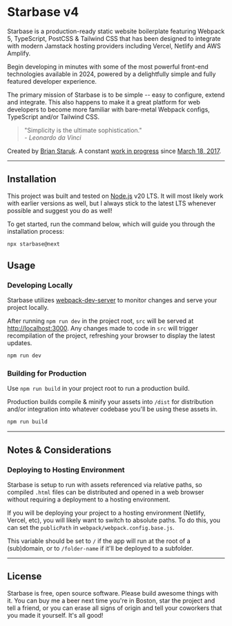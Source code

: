 # Starbase v4

Starbase is a production-ready static website boilerplate featuring Webpack 5, TypeScript, PostCSS & Tailwind CSS that has been designed to integrate with modern Jamstack hosting providers including Vercel, Netlify and AWS Amplify.

Begin developing in minutes with some of the most powerful front-end technologies available in 2024, powered by a delightfully simple and fully featured developer experience.

The primary mission of Starbase is to be simple -- easy to configure, extend and integrate. This also happens to make it a great platform for web developers to become more familiar with bare-metal Webpack configs, TypeScript and/or Tailwind CSS.

> "Simplicity is the ultimate sophistication."<br>_\- Leonardo da Vinci_

Created by [Brian Staruk](https://brian.staruk.net). A constant [work in progress](https://github.com/bstaruk/starbase/releases) since [March 18, 2017](https://github.com/bstaruk/starbase/pull/1).

---

## Installation

This project was built and tested on [Node.js](https://nodejs.org) v20 LTS. It will most likely work with earlier versions as well, but I always stick to the latest LTS whenever possible and suggest you do as well!

To get started, run the command below, which will guide you through the installation process:

```bash
npx starbase@next
```

## Usage

### Developing Locally

Starbase utilizes [webpack-dev-server](https://github.com/webpack/webpack-dev-server) to monitor changes and serve your project locally.

After running `npm run dev` in the project root, `src` will be served at [http://localhost:3000](http://localhost:3000). Any changes made to code in `src` will trigger recompilation of the project, refreshing your browser to display the latest updates.

```bash
npm run dev
```

### Building for Production

Use `npm run build` in your project root to run a production build.

Production builds compile & minify your assets into `/dist` for distribution and/or integration into whatever codebase you'll be using these assets in.

```bash
npm run build
```

---

## Notes & Considerations

### Deploying to Hosting Environment

Starbase is setup to run with assets referenced via relative paths, so compiled `.html` files can be distributed and opened in a web browser without requiring a deployment to a hosting environment.

If you will be deploying your project to a hosting environment (Netlify, Vercel, etc), you will likely want to switch to absolute paths. To do this, you can set the `publicPath` in `webpack/webpack.config.base.js`.

This variable should be set to `/` if the app will run at the root of a (sub)domain, or to `/folder-name` if it'll be deployed to a subfolder.

---

## License

Starbase is free, open source software. Please build awesome things with it. You can buy me a beer next time you're in Boston, star the project and tell a friend, or you can erase all signs of origin and tell your coworkers that you made it yourself. It's all good!
